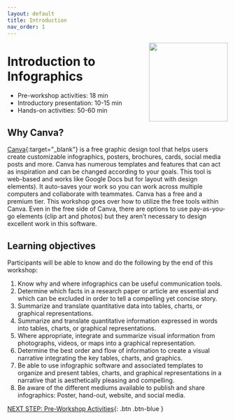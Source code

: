 ```yaml
---
layout: default
title: Introduction 
nav_order: 1
---
```

<img src="WORKSHOP-LOGO-HERE.png" style="float:right;width:180px;height:180px;"> 

# Introduction to Infographics

- Pre-workshop activities: 18 min 
- Introductory presentation: 10-15 min
- Hands-on activities: 50-60 min

## Why Canva? 
[Canva](https://www.canva.com/){:target="_blank"} is a free graphic design tool that helps users create customizable infographics, posters, brochures, cards, social media posts and more. Canva has numerous templates and features that can act as inspiration and can be changed according to your goals. This tool is web-based and works like Google Docs but for layout with design elements). It auto-saves your work so you can work across multiple computers and collaborate with teammates. Canva has a free and a premium tier. This workshop goes over how to utilize the free tools within Canva. Even in the free side of Canva, there are options to use pay-as-you-go elements (clip art and photos) but they aren’t necessary to design excellent work in this software.

## Learning objectives
Participants will be able to know and do the following by the end of this workshop:

1. Know why and where infographics can be useful communication tools.
2. Determine which facts in a research paper or article are essential and which can be excluded in order to tell a compelling yet concise story.
3. Summarize and translate quantitative data into tables, charts, or graphical representations.
4. Summarize and translate quantitative information expressed in words into tables, charts, or graphical representations.
5. Where appropriate, integrate and summarize visual information from photographs, videos, or maps into a graphical representation.
6. Determine the best order and flow of information to create a visual narrative integrating the key tables, charts, and graphics.
7. Be able to use infographic software and associated templates to organize and present tables, charts, and graphical representations in a narrative that is aesthetically pleasing and compelling.
8. Be aware of the different mediums available to publish and share infographics: Poster, hand-out, website, and social media.
 
[NEXT STEP: Pre-Workshop Activities](pre-workshop.html){: .btn .btn-blue }
